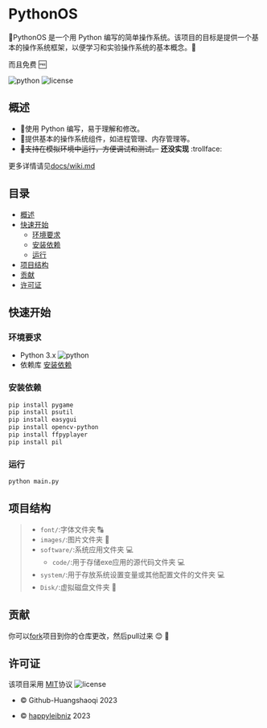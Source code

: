 # PythonOS

:tada:PythonOS 是一个用 Python 编写的简单操作系统。该项目的目标是提供一个基本的操作系统框架，以便学习和实验操作系统的基本概念。:tada:

而且免费 :free:

![python](https://img.shields.io/badge/python-%3E%3D3-brightgreen
)
![license](https://img.shields.io/badge/license-MIT-blue
)


## 概述

- :star2:使用 Python 编写，易于理解和修改。
- :star2:提供基本的操作系统组件，如进程管理、内存管理等。
- ~~:star2:支持在模拟环境中运行，方便调试和测试。~~ **还没实现** :trollface:

更多详情请见[docs/wiki.md](docs/wiki.md)

## 目录

- [概述](#概述)
- [快速开始](#快速开始)
  - [环境要求](#环境要求)
  - [安装依赖](#安装依赖)
  - [运行](#运行)
- [项目结构](#项目结构)
- [贡献](#贡献)
- [许可证](#许可证)

## 快速开始

### 环境要求

- Python 3.x ![python](https://img.shields.io/badge/python-%3E%3D3-brightgreen
)
- 依赖库 [安装依赖](#安装依赖)

### 安装依赖

```bash
pip install pygame
pip install psutil
pip install easygui
pip install opencv-python
pip install ffpyplayer
pip install pil
```

### 运行

```bash
python main.py
```


## 项目结构
> - `font/`:字体文件夹 :capital_abcd:
> - `images/`:图片文件夹 :flower_playing_cards:
> - `software/`:系统应用文件夹 :computer:
>   - `code/`:用于存储exe应用的源代码文件夹 :computer:
> - `system/`:用于存放系统设置变量或其他配置文件的文件夹 :computer:
> - `Disk/`:虚拟磁盘文件夹 :floppy_disk:

## 贡献
你可以[fork](https://github.com/Github-Huangshaoqi/PythonOS/fork)项目到你的仓库更改，然后pull过来 :blush: :tada:

## 许可证
该项目采用 [MIT](https://github.com/Github-Huangshaoqi/PythonOS?tab=MIT-1-ov-file)协议 ![license](https://img.shields.io/badge/license-MIT-blue)

- :copyright:  Github-Huangshaoqi 2023

- :copyright:  [happyleibniz](https://github.com/happyleibniz) 2023
